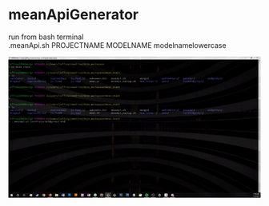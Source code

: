 # meanApiGenerator
run from bash terminal  <br />
.meanApi.sh PROJECTNAME MODELNAME modelnamelowercase  <br />


![](meanApi.gif)
